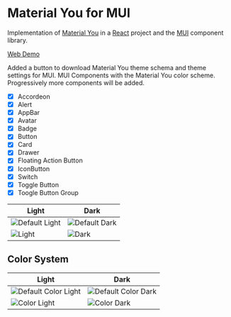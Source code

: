 # Material You for MUI

Implementation of [Material You](https://m3.material.io/) in a [React](https://react.dev/) project and the [MUI](https://mui.com/material-ui/getting-started/overview/) component library.

[Web Demo](https://react-m3-demo.web.app/  "Web Demo")

Added a button to download Material You theme schema and theme settings for MUI.
MUI Components with the Material You color scheme. Progressively more components will be added.

- [x] Accordeon
- [x] Alert
- [x] AppBar
- [x] Avatar
- [x] Badge
- [x] Button
- [x] Card
- [x] Drawer
- [x] Floating Action Button
- [x] IconButton
- [x] Switch
- [x] Toggle Button
- [x] Toogle Button Group

| Light | Dark  |
|--|--|
| ![Default Light](https://firebasestorage.googleapis.com/v0/b/react-m3-demo.appspot.com/o/01_Home_Light.png?alt=media&token=5f5115ef-bcab-4690-8b66-16f903274ccc) | ![Default Dark](https://firebasestorage.googleapis.com/v0/b/react-m3-demo.appspot.com/o/01_Home_Dark.png?alt=media&token=f1dd4a1f-3b6c-4193-a7f0-476a06936ff8) |
| ![Light](https://firebasestorage.googleapis.com/v0/b/react-m3-demo.appspot.com/o/03_Home_Light.png?alt=media&token=c20f85cb-758e-4bc1-8ded-98c576e892c7) | ![Dark](https://firebasestorage.googleapis.com/v0/b/react-m3-demo.appspot.com/o/03_Home_Dark.png?alt=media&token=b80f8b18-a5c5-483c-bcd4-08ef1b8ca8b1) |
  
## Color System  

| Light | Dark |
|--|--|
| ![Default Color Light](https://firebasestorage.googleapis.com/v0/b/react-m3-demo.appspot.com/o/02_Color_Light.png?alt=media&token=474103d4-0bad-4e77-9094-f954612962ae) | ![Default Color Dark](https://firebasestorage.googleapis.com/v0/b/react-m3-demo.appspot.com/o/02_Color_Dark.png?alt=media&token=5964e1af-e2c4-41bf-9f47-2807cda2ad0d) |
| ![Color Light](https://firebasestorage.googleapis.com/v0/b/react-m3-demo.appspot.com/o/04_Color_Light.png?alt=media&token=ba2f69ff-9144-4957-9d66-76f294a780d1) | ![Color Dark](https://firebasestorage.googleapis.com/v0/b/react-m3-demo.appspot.com/o/04_Color_Dark.png?alt=media&token=b7460a07-5fd8-445d-bb67-0d38e4cd89b7) |
